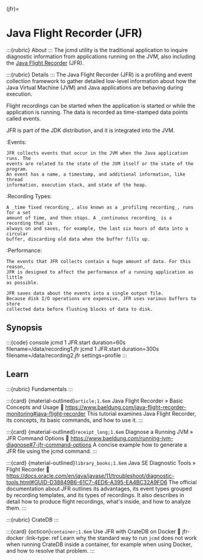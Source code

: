 (jfr)=
# Java Flight Recorder (JFR)

:::{rubric} About
:::
The jcmd utility is the traditional application to inquire diagnostic information
from applications running on the JVM, also including the [Java Flight Recorder] (JFR).

:::{rubric} Details
:::
The Java Flight Recorder (JFR) is a profiling and event collection framework to
gather detailed low-level information about how the Java Virtual Machine (JVM)
and Java applications are behaving during execution.

Flight recordings can be started when the application is started or while the
application is running. The data is recorded as time-stamped data points called
events.

JFR is part of the JDK distribution, and it is integrated into the JVM.

:Events:

    JFR collects events that occur in the JVM when the Java application runs. The
    events are related to the state of the JVM itself or the state of the program.
    An event has a name, a timestamp, and additional information, like thread
    information, execution stack, and state of the heap.

:Recording Types:

    A _time fixed recording_, also known as a _profiling recording_, runs for a set
    amount of time, and then stops. A _continuous recording_ is a recording that is
    always on and saves, for example, the last six hours of data into a circular
    buffer, discarding old data when the buffer fills up.

:Performance:

    The events that JFR collects contain a huge amount of data. For this reason,
    JFR is designed to affect the performance of a running application as little
    as possible.

    JFR saves data about the events into a single output file.
    Because disk I/O operations are expensive, JFR uses various buffers to store
    collected data before flushing blocks of data to disk.


## Synopsis
:::{code} console
jcmd 1 JFR.start duration=60s filename=/data/recording1.jfr
jcmd 1 JFR.start duration=300s filename=/data/recording2.jfr settings=profile
:::


## Learn

:::{rubric} Fundamentals
:::

:::{card} {material-outlined}`article;1.6em` Java Flight Recorder » Basic Concepts and Usage
:link: https://www.baeldung.com/java-flight-recorder-monitoring#java-flight-recorder
This tutorial examines Java Flight Recorder, its concepts, its basic commands, and how to use it.
:::

:::{card} {material-outlined}`receipt_long;1.6em` Diagnose a Running JVM » JFR Command Options
:link: https://www.baeldung.com/running-jvm-diagnose#7-jfr-command-options
A concise example how to generate a JFR file using the jcmd command.
:::

:::{card} {material-outlined}`library_books;1.6em` Java SE Diagnostic Tools » Flight Recorder
:link: https://docs.oracle.com/en/java/javase/11/troubleshoot/diagnostic-tools.html#GUID-D38849B6-61C7-4ED6-A395-EA4BC32A9FD6
The official documentation about JFR outlines its advantages, its event types grouped
by recording templates, and its types of recordings. It also describes in detail how
to produce flight recordings, what's inside, and how to analyze them.
:::

:::{rubric} CrateDB
:::

:::{card} {octicon}`container;1.6em` Use JFR with CrateDB on Docker
:link: jfr-docker
:link-type: ref
Learn why the standard way to run `jcmd` does not work when running CrateDB
inside a container, for example when using Docker, and how to resolve that
problem.
:::



[Java Flight Recorder]: https://en.wikipedia.org/wiki/JDK_Flight_Recorder
[jcmd]: https://docs.oracle.com/en/java/javase/17/docs/specs/man/jcmd.html
